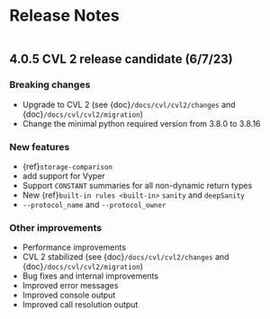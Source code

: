 Release Notes
=============

```{contents}
```

4.0.5 CVL 2 release candidate (6/7/23)
--------------------------------------

### Breaking changes

 - Upgrade to CVL 2 (see {doc}`/docs/cvl/cvl2/changes` and {doc}`/docs/cvl/cvl2/migration`) 
 - Change the minimal python required version from 3.8.0 to 3.8.16

### New features

 - {ref}`storage-comparison`
 - add support for Vyper
 - Support `CONSTANT` summaries for all non-dynamic return types
 - New {ref}`built-in rules <built-in>` `sanity` and `deepSanity`
 - `--protocol_name` and `--protocol_owner`

### Other improvements

 - Performance improvements
 - CVL 2 stabilized (see {doc}`/docs/cvl/cvl2/changes` and {doc}`/docs/cvl/cvl2/migration`)
 - Bug fixes and internal improvements
 - Improved error messages
 - Improved console output
 - Improved call resolution output

